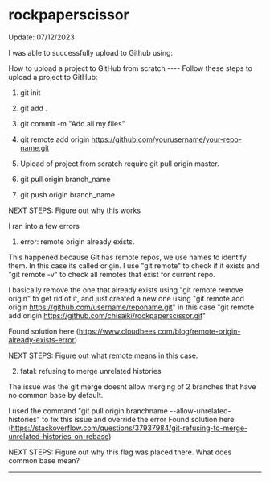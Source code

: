 # rockpaperscissor

Update: 07/12/2023

I was able to successfully upload to Github using:

How to upload a project to GitHub from scratch ---- Follow these steps to upload a project to GitHub:

1. git init

2. git add .

3. git commit -m "Add all my files"

4. git remote add origin https://github.com/yourusername/your-repo-name.git

5. Upload of project from scratch require git pull origin master.

6. git pull origin branch_name

7. git push origin branch_name

NEXT STEPS: Figure out why this works

I ran into a few errors 

1. error: remote origin already exists. 

This happened because Git has remote repos, we use names to identify them. In this case its called origin. I use "git remote" to check if it exists and "git remote -v" to check all remotes that exist for current repo. 

I basically remove the one that already exists using "git remote remove origin" to get rid of it, and just created a new one using "git remote add origin https://github.com/username/reponame.git" 
in this case 
"git remote add origin https://github.com/chisaiki/rockpaperscissor.git"

Found solution here (https://www.cloudbees.com/blog/remote-origin-already-exists-error)

NEXT STEPS: Figure out what remote means in this case. 


2. fatal: refusing to merge unrelated histories

The issue was the git merge doesnt allow merging of 2 branches that have no common base by default. 

I used the command "git pull origin branchname --allow-unrelated-histories" to fix this issue and override the error
Found solution here (https://stackoverflow.com/questions/37937984/git-refusing-to-merge-unrelated-histories-on-rebase)

NEXT STEPS: Figure out why this flag was placed there. What does common base mean?

---------------------------------------------------------------------------------------------------------------
